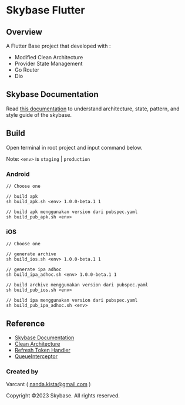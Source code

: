 # Skybase Flutter

## Overview
A Flutter Base project that developed with :
- Modified Clean Architecture
- Provider State Management
- Go Router
- Dio

## Skybase Documentation
Read [this documentation](https://docs.google.com/document/d/1ZwO60uk2SnqVBfL-L7tmIu6ykHCB8MCHP9VxE-ijXYM/edit?usp=share_link) to understand architecture, state, pattern, and style guide of the skybase.

## Build

Open terminal in root project and input command below.

Note: `<env>` is `staging` | `production`

### Android

    // Choose one

    // build apk
    sh build_apk.sh <env> 1.0.0-beta.1 1

    // build apk menggunakan version dari pubspec.yaml
    sh build_pub_apk.sh <env>

### iOS

    // Choose one

    // generate archive
    sh build_ios.sh <env> 1.0.0-beta.1 1

    // generate ipa adhoc
    sh build_ipa_adhoc.sh <env> 1.0.0-beta.1 1

    // build archive menggunakan version dari pubspec.yaml
    sh build_pub_ios.sh <env>

    // build ipa menggunakan version dari pubspec.yaml
    sh build_pub_ipa_adhoc.sh <env>

## Reference
- [Skybase Documentation](https://docs.google.com/document/d/1ZwO60uk2SnqVBfL-L7tmIu6ykHCB8MCHP9VxE-ijXYM/edit?usp=share_link)
- [Clean Architecture](https://resocoder.com/2019/08/27/flutter-tdd-clean-architecture-course-1-explanation-project-structure/)
- [Refresh Token Handler](https://medium.com/nusanet/flutter-refresh-token-authentication-4c8a58071d75)
- [QueueInterceptor](https://github.com/flutterchina/dio/issues/1308)



### Created by
Varcant
( nanda.kista@gmail.com )

Copyright ©2023 Skybase. All rights reserved.

